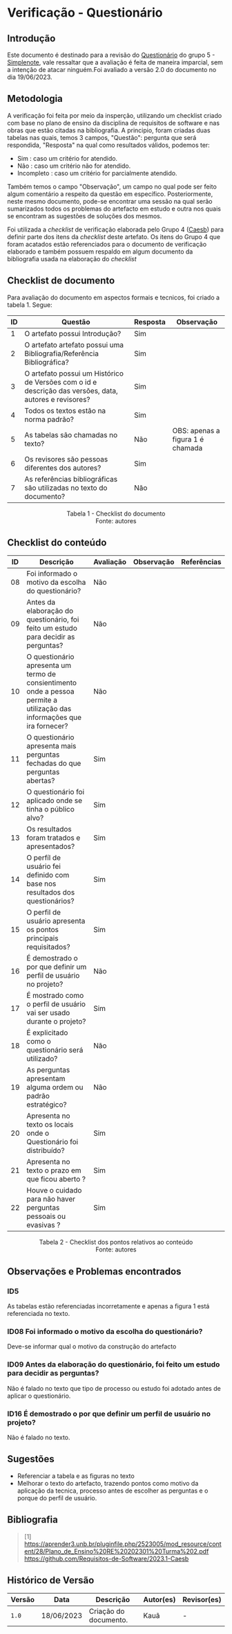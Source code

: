 # Verificação - Questionário

## Introdução

Este documento é destinado para a revisão do [Questionário](https://github.com/Requisitos-de-Software/2023.1-Simplenote/blob/main/docs/elicitacao/questionario.md) do grupo 5 - [Simplenote](https://github.com/Requisitos-de-Software/2023.1-Simplenote), vale ressaltar que a avaliação é feita de maneira imparcial, sem a intenção de atacar ninguém.Foi avaliado a versão 2.0 do documento no dia 19/06/2023.

## Metodologia

A verificação foi feita por meio da insperção, utilizando um checklist criado com base no plano de ensino da disciplina de requisitos de software e nas obras que estão citadas na bibliografia. A principio, foram criadas duas tabelas nas quais, temos 3 campos, "Questão": pergunta que será respondida, "Resposta" na qual como resultados válidos, podemos ter:

- Sim : caso um critério for atendido.
- Não : caso um critério não for atendido.
- Incompleto : caso um critério for parcialmente atendido.

Também temos o campo "Observação", um campo no qual pode ser feito algum comentário a respeito da questão em específico. Posteriormente, neste mesmo documento, pode-se encontrar uma sessão na qual serão sumarizados todos os problemas do artefacto em estudo e outra nos quais se encontram as sugestões de soluções dos mesmos.

Foi utilizada a *checklist* de verificação elaborada pelo Grupo 4 ([Caesb](https://requisitos-de-software.github.io/2023.1-Caesb/Verificacao/Grupo5/Entrega1/Entrega1/)) para definir parte dos itens da *checklist* deste artefato. Os itens do Grupo 4 que foram acatados estão referenciados para o documento de verificação elaborado e também possuem respaldo em algum documento da bibliografia usada na elaboração do *checklist* 

## Checklist de documento
Para avaliação do documento em aspectos formais e tecnicos, foi criado a tabela 1. Segue:

|ID|Questão|Resposta|Observação|
|--|-------|--------|----------|
|1|O artefato possui Introdução?                                                                                |   Sim     |          |
|2|O artefato artefato possui uma Bibliografia/Referência Bibliográfica?                                        |   Sim     |          |
|3|O artefato possui um Histórico de Versões com o id e descrição das versões, data, autores e revisores?       |   Sim    |          |
|4|Todos os textos estão na norma padrão?                                                                       |   Sim     |          |
|5|As tabelas são chamadas no texto?                                                                            |   Não     | OBS: apenas a figura 1 é chamada|
|6|Os revisores são pessoas diferentes dos autores?                                                             |   Sim     |          |
|7|As referências bibliográficas são utilizadas no texto do documento?                                          |   Não | |

<p align="center"> Tabela 1 - Checklist do documento <br> Fonte: autores </p>

## Checklist do conteúdo

| ID  | Descrição | Avaliação | Observação |Referências|
| --- | --------- | --------- | ---------- |-----------|
| 08  | Foi informado o motivo da escolha do questionário?| Não |||
| 09  | Antes da elaboração do questionário, foi feito um estudo para decidir as perguntas?|Não|||
| 10  | O questionário apresenta um termo de consientimento onde a pessoa permite a utilização das informações que ira fornecer?|Não|||
| 11  | O questionário apresenta mais perguntas fechadas do que perguntas abertas?|Sim|||
| 12  | O questionário foi aplicado onde se tinha o público alvo?|Sim|||
| 13  | Os resultados foram tratados e apresentados?|Sim|||
| 14  | O perfíl de usuário fei definido com base nos resultados dos questionários?|Sim|||
| 15  | O perfil de usuário apresenta os pontos principais requisitados?|Sim|||
| 16  | É demostrado o por que definir um perfil de usuário no projeto?|Não|||
| 17  | É mostrado como o perfil de usuário vai ser usado durante o projeto?|Sim|||
| 18  |  É explicitado como o questionário será utilizado?| Não |    ||
| 19  |  As perguntas apresentam alguma ordem ou padrão estratégico? |Não|||
| 20  |  Apresenta no texto os locais onde o Questionário foi distribuído?|Sim|||
| 21  |  Apresenta no texto o prazo em que ficou aberto ? |Sim|||
| 22  |  Houve o cuidado para não haver perguntas pessoais ou evasivas ? |Sim|||

<p align="center"> Tabela 2 - Checklist dos pontos relativos ao conteúdo <br> Fonte: autores </p>

## Observações e Problemas encontrados

### ID5
As tabelas estão referenciadas incorretamente e apenas a figura 1 está referenciada no texto.

### ID08 Foi informado o motivo da escolha do questionário?
Deve-se informar qual o motivo da construção do artefacto

### ID09  Antes da elaboração do questionário, foi feito um estudo para decidir as perguntas?
Não é falado no texto que tipo de processo ou estudo foi adotado antes de aplicar o questionário.

### ID16 É demostrado o por que definir um perfil de usuário no projeto?
Não é falado no texto.

## Sugestões

- Referenciar a tabela e as figuras no texto
- Melhorar o texto do artefacto, trazendo pontos como motivo da aplicação da tecnica, processo antes de escolher as perguntas e o porque do perfil de usuário.

## Bibliografia

> [1] https://aprender3.unb.br/pluginfile.php/2523005/mod_resource/content/28/Plano_de_Ensino%20RE%20202301%20Turma%202.pdf </br>
https://github.com/Requisitos-de-Software/2023.1-Caesb

## Histórico de Versão

| Versão | Data       | Descrição             | Autor(es) | Revisor(es)        |
| ------ | ---------- | --------------------- | --------- | ------------------ |
| `1.0`  | 18/06/2023 | Criação do documento. | Kauã      | -                  |
